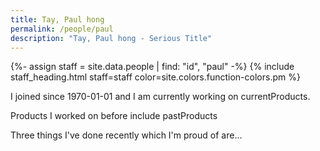 ```yaml
---
title: Tay, Paul hong
permalink: /people/paul
description: "Tay, Paul hong - Serious Title"
---
```


{%- assign staff = site.data.people | find: "id", "paul" -%}
{% include staff_heading.html staff=staff color=site.colors.function-colors.pm %}

<p>I joined since 1970-01-01 and I am currently working on currentProducts.</p>

<p>Products I worked on before include pastProducts</p>

<p>Three things I've done recently which I'm proud of are...</p>

